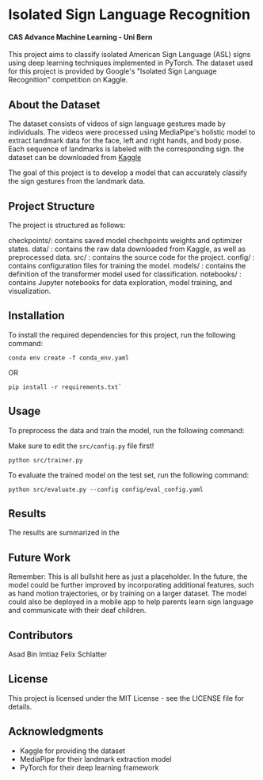 # Isolated Sign Language Recognition
#### CAS Advance Machine Learning - Uni Bern

This project aims to classify isolated American Sign Language (ASL) signs using deep learning techniques implemented in PyTorch. The dataset used for this project is provided by Google's "Isolated Sign Language Recognition" competition on Kaggle.

## About the Dataset
The dataset consists of videos of sign language gestures made by individuals. The videos were processed using MediaPipe's holistic model to extract landmark data for the face, left and right hands, and body pose. Each sequence of landmarks is labeled with the corresponding sign.
the dataset can be downloaded from [Kaggle](https://www.kaggle.com/competitions/asl-signs/data)

The goal of this project is to develop a model that can accurately classify the sign gestures from the landmark data.

## Project Structure
The project is structured as follows:

checkpoints/: contains saved model chechpoints weights and optimizer states.
data/       : contains the raw data downloaded from Kaggle, as well as preprocessed data.
src/        : contains the source code for the project.
config/     : contains configuration files for training the model.
models/     : contains the definition of the transformer model used for classification.
notebooks/  : contains Jupyter notebooks for data exploration, model training, and visualization.

## Installation
To install the required dependencies for this project, run the following command:

```
conda env create -f conda_env.yaml
```
OR
```
pip install -r requirements.txt`
```

## Usage
To preprocess the data and train the model, run the following command:

Make sure to edit the `src/config.py` file first! 

`python src/trainer.py`



To evaluate the trained model on the test set, run the following command:

`python src/evaluate.py --config config/eval_config.yaml`

## Results
The results are summarized in the 

## Future Work
Remember: This is all bullshit here as just a placeholder.
In the future, the model could be further improved by incorporating additional features, such as hand motion trajectories, or by training on a larger dataset. The model could also be deployed in a mobile app to help parents learn sign language and communicate with their deaf children.

## Contributors
Asad Bin Imtiaz
Felix Schlatter

## License
This project is licensed under the MIT License - see the LICENSE file for details.

## Acknowledgments
- Kaggle for providing the dataset
- MediaPipe for their landmark extraction model
- PyTorch for their deep learning framework
